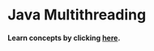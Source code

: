 # Java Multithreading

#### Learn concepts by clicking [here](https://github.com/vipul-kumar-singh/Developer-Docs/blob/main/Java%20Multithreading.pdf).